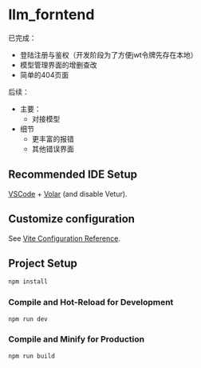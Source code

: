 # llm_forntend

已完成：

- 登陆注册与鉴权（开发阶段为了方便jwt令牌先存在本地）
- 模型管理界面的增删查改
- 简单的404页面

后续：

- 主要：
  - 对接模型
- 细节
  - 更丰富的报错
  - 其他错误界面

## Recommended IDE Setup

[VSCode](https://code.visualstudio.com/) + [Volar](https://marketplace.visualstudio.com/items?itemName=Vue.volar) (and disable Vetur).

## Customize configuration

See [Vite Configuration Reference](https://vite.dev/config/).

## Project Setup

```sh
npm install
```

### Compile and Hot-Reload for Development

```sh
npm run dev
```

### Compile and Minify for Production

```sh
npm run build
```
